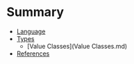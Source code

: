 # Summary

* [Language](Language.md)
* [Types](Types.md)
    * [Value Classes](Value Classes.md)
* [References](References.md)

